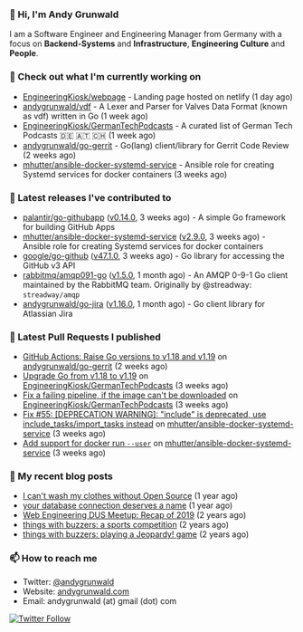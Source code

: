 ### 👋 Hi, I'm Andy Grunwald

I am a Software Engineer and Engineering Manager from Germany with a focus on **Backend-Systems** and **Infrastructure**, **Engineering Culture** and **People**.

### 👷 Check out what I'm currently working on


- [EngineeringKiosk/webpage](https://github.com/EngineeringKiosk/webpage) - Landing page hosted on netlify (1 day ago)
- [andygrunwald/vdf](https://github.com/andygrunwald/vdf) - A Lexer and Parser for Valves Data Format (known as vdf) written in Go (1 week ago)
- [EngineeringKiosk/GermanTechPodcasts](https://github.com/EngineeringKiosk/GermanTechPodcasts) - A curated list of German Tech Podcasts 🇩🇪 🇦🇹 🇨🇭 (1 week ago)
- [andygrunwald/go-gerrit](https://github.com/andygrunwald/go-gerrit) - Go(lang) client/library for Gerrit Code Review (2 weeks ago)
- [mhutter/ansible-docker-systemd-service](https://github.com/mhutter/ansible-docker-systemd-service) - Ansible role for creating Systemd services for docker containers (3 weeks ago)

### 🔭 Latest releases I've contributed to


- [palantir/go-githubapp](https://github.com/palantir/go-githubapp) ([v0.14.0](https://github.com/palantir/go-githubapp/releases/tag/v0.14.0), 3 weeks ago) - A simple Go framework for building GitHub Apps
- [mhutter/ansible-docker-systemd-service](https://github.com/mhutter/ansible-docker-systemd-service) ([v2.9.0](https://github.com/mhutter/ansible-docker-systemd-service/releases/tag/v2.9.0), 3 weeks ago) - Ansible role for creating Systemd services for docker containers
- [google/go-github](https://github.com/google/go-github) ([v47.1.0](https://github.com/google/go-github/releases/tag/v47.1.0), 3 weeks ago) - Go library for accessing the GitHub v3 API
- [rabbitmq/amqp091-go](https://github.com/rabbitmq/amqp091-go) ([v1.5.0](https://github.com/rabbitmq/amqp091-go/releases/tag/v1.5.0), 1 month ago) - An AMQP 0-9-1 Go client maintained by the RabbitMQ team. Originally by @streadway: `streadway/amqp`
- [andygrunwald/go-jira](https://github.com/andygrunwald/go-jira) ([v1.16.0](https://github.com/andygrunwald/go-jira/releases/tag/v1.16.0), 1 month ago) - Go client library for Atlassian Jira

### 🔨 Latest Pull Requests I published


- [GitHub Actions: Raise Go versions to v1.18 and v1.19](https://github.com/andygrunwald/go-gerrit/pull/125) on [andygrunwald/go-gerrit](https://github.com/andygrunwald/go-gerrit) (2 weeks ago)
- [Upgrade Go from v1.18 to v1.19](https://github.com/EngineeringKiosk/GermanTechPodcasts/pull/121) on [EngineeringKiosk/GermanTechPodcasts](https://github.com/EngineeringKiosk/GermanTechPodcasts) (3 weeks ago)
- [Fix a failing pipeline, if the image can&#39;t be downloaded](https://github.com/EngineeringKiosk/GermanTechPodcasts/pull/120) on [EngineeringKiosk/GermanTechPodcasts](https://github.com/EngineeringKiosk/GermanTechPodcasts) (3 weeks ago)
- [Fix #55: [DEPRECATION WARNING]: &#34;include&#34; is deprecated, use include_tasks/import_tasks instead](https://github.com/mhutter/ansible-docker-systemd-service/pull/56) on [mhutter/ansible-docker-systemd-service](https://github.com/mhutter/ansible-docker-systemd-service) (3 weeks ago)
- [Add support for docker run `--user`](https://github.com/mhutter/ansible-docker-systemd-service/pull/54) on [mhutter/ansible-docker-systemd-service](https://github.com/mhutter/ansible-docker-systemd-service) (3 weeks ago)

### 📝 My recent blog posts


- [I can&#39;t wash my clothes without Open Source](https://andygrunwald.com/blog/i-cant-wash-my-clothes-without-open-source/) (1 year ago)
- [your database connection deserves a name](https://andygrunwald.com/blog/your-database-connection-deserves-a-name/) (1 year ago)
- [Web Engineering DUS Meetup: Recap of 2019](https://andygrunwald.com/blog/web-engineering-dus-recap-of-2019/) (2 years ago)
- [things with buzzers: a sports competition](https://andygrunwald.com/blog/things-with-buzzers-a-sports-competition/) (2 years ago)
- [things with buzzers: playing a Jeopardy! game](https://andygrunwald.com/blog/things-with-buzzers-playing-a-jeopardy-game/) (2 years ago)

### 📫 How to reach me

- Twitter: [@andygrunwald](https://twitter.com/andygrunwald)
- Website: [andygrunwald.com](https://andygrunwald.com)
- Email: andygrunwald (at) gmail (dot) com

[![Twitter Follow](https://img.shields.io/twitter/follow/andygrunwald?label=Follow&style=social)](https://twitter.com/andygrunwald)
